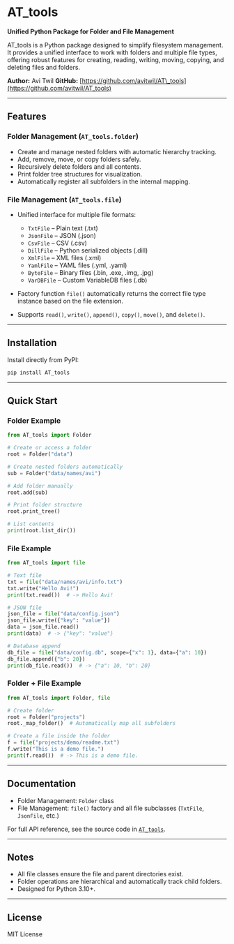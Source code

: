 
# AT\_tools

**Unified Python Package for Folder and File Management**

AT\_tools is a Python package designed to simplify filesystem management. It provides a unified interface to work with folders and multiple file types, offering robust features for creating, reading, writing, moving, copying, and deleting files and folders.

**Author:** Avi Twil
**GitHub:** [https://github.com/avitwil/AT\_tools](https://github.com/avitwil/AT_tools)

---

## Features

### Folder Management (`AT_tools.folder`)

* Create and manage nested folders with automatic hierarchy tracking.
* Add, remove, move, or copy folders safely.
* Recursively delete folders and all contents.
* Print folder tree structures for visualization.
* Automatically register all subfolders in the internal mapping.

### File Management (`AT_tools.file`)

* Unified interface for multiple file formats:

  * `TxtFile` – Plain text (.txt)
  * `JsonFile` – JSON (.json)
  * `CsvFile` – CSV (.csv)
  * `DillFile` – Python serialized objects (.dill)
  * `XmlFile` – XML files (.xml)
  * `YamlFile` – YAML files (.yml, .yaml)
  * `ByteFile` – Binary files (.bin, .exe, .img, .jpg)
  * `VarDBFile` – Custom VariableDB files (.db)
* Factory function `file()` automatically returns the correct file type instance based on the file extension.
* Supports `read()`, `write()`, `append()`, `copy()`, `move()`, and `delete()`.

---

## Installation

Install directly from PyPI:

```bash
pip install AT_tools
```

---

## Quick Start

### Folder Example

```python
from AT_tools import Folder

# Create or access a folder
root = Folder("data")

# Create nested folders automatically
sub = Folder("data/names/avi")

# Add folder manually
root.add(sub)

# Print folder structure
root.print_tree()

# List contents
print(root.list_dir())
```

### File Example

```python
from AT_tools import file

# Text file
txt = file("data/names/avi/info.txt")
txt.write("Hello Avi!")
print(txt.read())  # -> Hello Avi!

# JSON file
json_file = file("data/config.json")
json_file.write({"key": "value"})
data = json_file.read()
print(data)  # -> {"key": "value"}

# Database append
db_file = file("data/config.db", scope={"x": 1}, data={"a": 10})
db_file.append({"b": 20})
print(db_file.read())  # -> {"a": 10, "b": 20}
```

### Folder + File Example

```python
from AT_tools import Folder, file

# Create folder
root = Folder("projects")
root._map_folder()  # Automatically map all subfolders

# Create a file inside the folder
f = file("projects/demo/readme.txt")
f.write("This is a demo file.")
print(f.read())  # -> This is a demo file.
```

---

## Documentation

* Folder Management: `Folder` class
* File Management: `file()` factory and all file subclasses (`TxtFile`, `JsonFile`, etc.)

For full API reference, see the source code in [`AT_tools`](https://github.com/avitwil/AT_tools).

---

## Notes

* All file classes ensure the file and parent directories exist.
* Folder operations are hierarchical and automatically track child folders.
* Designed for Python 3.10+.

---

## License

MIT License


